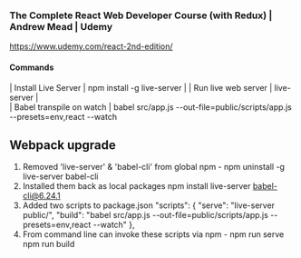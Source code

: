 ### The Complete React Web Developer Course (with Redux) | Andrew Mead | Udemy
https://www.udemy.com/react-2nd-edition/ 

#### Commands
| Install Live Server  | npm install -g live-server  | 
| Run live web server  | live-server <folder-to-serve>  |  
|  Babel transpile on watch  | babel src/app.js --out-file=public/scripts/app.js --presets=env,react --watch  

## Webpack upgrade
1. Removed 'live-server' & 'babel-cli' from global npm -
    npm uninstall -g live-server babel-cli
2. Installed them back as local packages
    npm install live-server babel-cli@6.24.1
3. Added two scripts to package.json
      "scripts": {
            "serve": "live-server public/",
            "build": "babel src/app.js --out-file=public/scripts/app.js --presets=env,react --watch"
        },
4. From command line can invoke these scripts via npm -
    npm run serve
    npm run build
